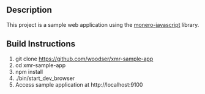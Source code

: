 ## Description

This project is a sample web application using the [monero-javascript](https://github.com/monero-ecosystem/monero-java) library.

## Build Instructions
1. git clone https://github.com/woodser/xmr-sample-app
2. cd xmr-sample-app
3. npm install
4. ./bin/start_dev_browser
5. Access sample application at http://localhost:9100